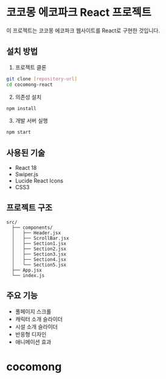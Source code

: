 # 코코몽 에코파크 React 프로젝트

이 프로젝트는 코코몽 에코파크 웹사이트를 React로 구현한 것입니다.

## 설치 방법

1. 프로젝트 클론
```bash
git clone [repository-url]
cd cocomong-react
```

2. 의존성 설치
```bash
npm install
```

3. 개발 서버 실행
```bash
npm start
```

## 사용된 기술

- React 18
- Swiper.js
- Lucide React Icons
- CSS3

## 프로젝트 구조

```
src/
  ├── components/
  │   ├── Header.jsx
  │   ├── ScrollBar.jsx
  │   ├── Section1.jsx
  │   ├── Section2.jsx
  │   ├── Section3.jsx
  │   ├── Section4.jsx
  │   └── Section5.jsx
  ├── App.jsx
  └── index.js
```

## 주요 기능

- 풀페이지 스크롤
- 캐릭터 소개 슬라이더
- 시설 소개 슬라이더
- 반응형 디자인
- 애니메이션 효과
# cocomong
